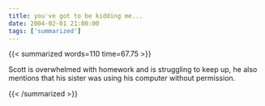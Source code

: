 ```yaml
---
title: you've got to be kidding me...
date: 2004-02-01 21:00:00
tags: ['summarized']
---
```


{{< summarized words=110 time=67.75 >}}

Scott is overwhelmed with homework and is struggling to keep up, he also mentions that his sister was using his computer without permission.

{{< /summarized >}}